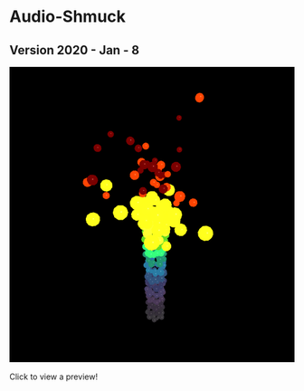 # Audio-Shmuck

## Version 2020 - Jan - 8

[![audio shmuck thumbnail](v1thumbnail.PNG)](https://youtu.be/At6vOKVsiZk)

Click to view a preview!
